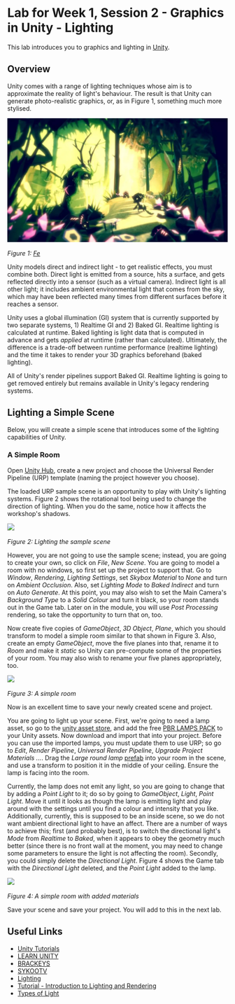 # Lab for Week 1, Session 2 - Graphics in Unity - Lighting

This lab introduces you to graphics and lighting in [Unity](https://unity.com/).

## Overview

Unity comes with a range of lighting techniques whose aim is to approximate the reality of light's behaviour. The result is that Unity can generate photo-realistic graphics, or, as in Figure 1, something much more stylised.

![](./images/fe.png)

_Figure 1: [Fe](https://www.ea.com/games/fe)_

Unity models direct and indirect light - to get realistic effects, you must combine both. Direct light is emitted from a source, hits a surface, and gets reflected directly into a sensor (such as a virtual camera). Indirect light is all other light; it includes ambient environmental light that comes from the sky, which may have been reflected many times from different surfaces before it reaches a sensor.

Unity uses a global illumination (GI) system that is currently supported by two separate systems, 1) Realtime GI and 2) Baked GI. Realtime lighting is calculated at runtime. Baked lighting is light data that is computed in advance and gets _applied_ at runtime (rather than calculated). Ultimately, the difference is a trade-off between runtime performance (realtime lighting) and the time it takes to render your 3D graphics beforehand (baked lighting).

All of Unity's render pipelines support Baked GI. Realtime lighting is going to get removed entirely but remains available in Unity's legacy rendering systems.

## Lighting a Simple Scene

Below, you will create a simple scene that introduces some of the lighting capabilities of Unity.

### A Simple Room

Open [Unity Hub](https://docs.unity3d.com/Manual/GettingStartedUnityHub.html), create a new project and choose the Universal Render Pipeline (URP) template (naming the project however you choose).

The loaded URP sample scene is an opportunity to play with Unity's lighting systems. Figure 2 shows the rotational tool being used to change the direction of lighting. When you do the same, notice how it affects the workshop's shadows.

![](./images/sampleScene.png)

_Figure 2: Lighting the sample scene_

However, you are not going to use the sample scene; instead, you are going to create your own, so click on _File_, _New Scene_. You are going to model a room with no windows, so first set up the project to support that. Go to _Window_, _Rendering_, _Lighting Settings_, set _Skybox Material_ to _None_ and turn on _Ambient Occlusion_. Also, set _Lighting Mode_ to _Baked Indirect_ and turn on _Auto Generate_. At this point, you may also wish to set the Main Camera's _Background Type_ to a _Solid Colour_ and turn it black, so your room stands out in the Game tab. Later on in the module, you will use _Post Processing_ rendering, so take the opportunity to turn that on, too.

Now create five copies of _GameObject_, _3D Object_, _Plane_, which you should transform to model a simple room similar to that shown in Figure 3. Also, create an empty _GameObject_, move the five planes into that, rename it to _Room_ and make it _static_ so Unity can pre-compute some of the properties of your room. You may also wish to rename your five planes appropriately, too.

![](./images/simpleRoom.png)

_Figure 3: A simple room_

Now is an excellent time to save your newly created scene and project.

You are going to light up your scene. First, we're going to need a lamp asset, so go to the [unity asset store](https://assetstore.unity.com/), and add the free [PBR LAMPS PACK](https://assetstore.unity.com/packages/3d/props/interior/free-pbr-lamps-70181) to your Unity assets. Now download and import that into your project. Before you can use the imported lamps, you must update them to use URP; so go to _Edit_, _Render Pipeline_, _Universal Render Pipeline_, _Upgrade Project Materials ..._. Drag the _Large round lamp_ [prefab](https://docs.unity3d.com/Manual/Prefabs.html) into your room in the scene, and use a transform to position it in the middle of your ceiling. Ensure the lamp is facing into the room.  

Currently, the lamp does not emit any light, so you are going to change that by adding a _Point Light_ to it; do so by going to _GameObject_, _Light_, _Point Light_. Move it until it looks as though the lamp is emitting light and play around with the settings until you find a colour and intensity that you like. Additionally, currently, this is supposed to be an inside scene, so we do not want ambient directional light to have an affect. There are a number of ways to achieve this; first (and probably best), is to switch the directional light's _Mode_ from _Realtime_ to _Baked_, when it appears to obey the geometry much better (since there is no front wall at the moment, you may need to change some parameters to ensure the light is not affecting the room). Secondly, you could simply delete the _Directional Light_. Figure 4 shows the Game tab with the _Directional Light_ deleted, and the _Point Light_ added to the lamp.

![](./images/simpleRoomLit.png)

_Figure 4: A simple room with added materials_

Save your scene and save your project. You will add to this in the next lab.

## Useful Links

+ [Unity Tutorials](https://learn.unity.com/tutorials)
+ [LEARN UNITY](https://www.youtube.com/watch?v=pwZpJzpE2lQ)
+ [BRACKEYS](https://www.youtube.com/user/Brackeys)
+ [SYKOOTV](https://www.youtube.com/user/SykooTV)
+ [Lighting](https://docs.unity3d.com/Manual/LightingOverview.html)
+ [Tutorial - Introduction to Lighting and Rendering](https://learn.unity.com/tutorial/introduction-to-lighting-and-rendering-2019-3)
+ [Types of Light](https://docs.unity3d.com/Manual/Lighting.html)